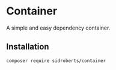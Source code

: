 # Container

A simple and easy dependency container.

## Installation

```bash
composer require sidroberts/container
```
